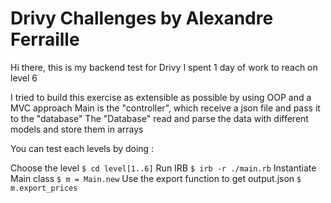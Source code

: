 # Drivy Challenges by Alexandre Ferraille

Hi there, this is my backend test for Drivy
I spent 1 day of work to reach on level 6

I tried to build this exercise as extensible as possible by using OOP and a MVC approach
Main is the "controller", which receive a json file and pass it to the "database"
The "Database" read and parse the data with different models and store them in arrays 

You can test each levels by doing :

Choose the level
``
$ cd level[1..6]
``
Run IRB
``
$ irb -r ./main.rb
``
Instantiate Main class
``
$ m = Main.new
``
Use the export function to get output.json
``
$ m.export_prices
``